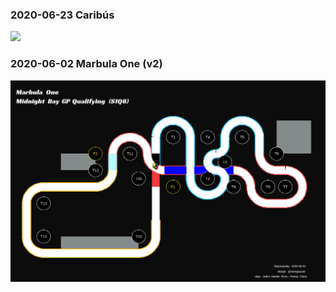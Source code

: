 ### 2020-06-23 Caribús

![](http://mikelmadina.com/images/tidytuesday_2020-06-23_600.gif)

### 2020-06-02 Marbula One (v2)

![](2020-06-02/img/marbula_one_S1Q8_2.gif)